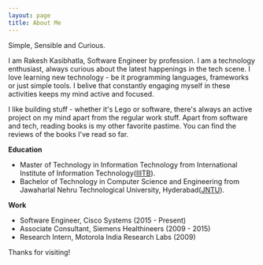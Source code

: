 ```yaml
---
layout: page
title: About Me
---
```


<p class="message">
  Simple, Sensible and Curious.
</p>

I am Rakesh Kasibhatla, Software Engineer by profession. I am a technology enthusiast, always curious about the latest happenings in the tech scene. I love learning new technology - be it programming languages, frameworks or just simple tools. I belive that constantly engaging myself in these activities keeps my mind active and focused.

I like building stuff - whether it's Lego or software, there's always an active project on my mind apart from the regular work stuff. Apart from software and tech, reading books is my other favorite pastime. You can find the reviews of the books I've read so far.


<i class="fa fa-institution"></i> **Education**
- Master of Technology in Information Technology from International Institute of Information Technology([IIITB](https://www.iiitb.ac.in/)).
- Bachelor of Technology in Computer Science and Engineering from Jawaharlal Nehru Technological University, Hyderabad([JNTU](https://jntuh.ac.in/)).

<i class="fa fa-code"></i> **Work**
- Software Engineer, Cisco Systems (2015 - Present)
- Associate Consultant, Siemens Healthineers (2009 - 2015)
- Research Intern, Motorola India Research Labs (2009)

Thanks for visiting!
